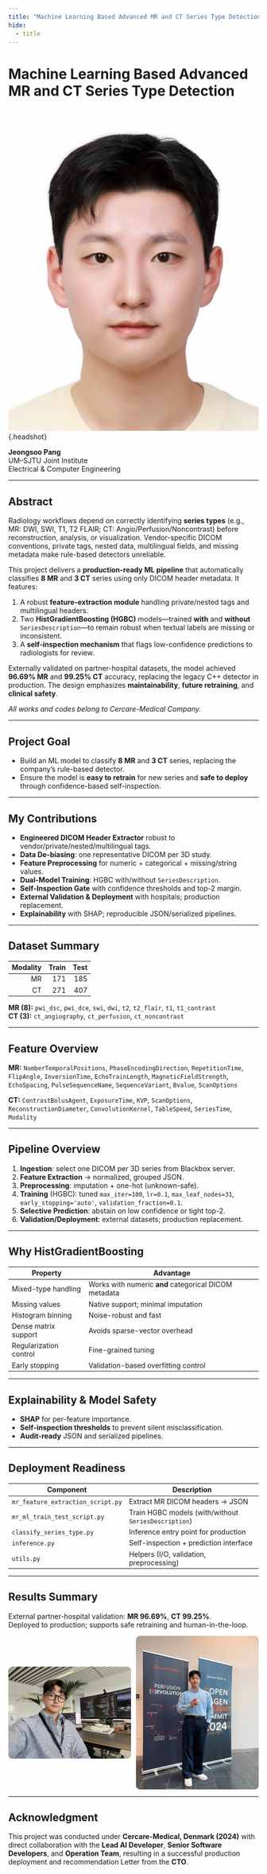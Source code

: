```yaml
---
title: "Machine Learning Based Advanced MR and CT Series Type Detection"
hide:
  - title
---
```

# Machine Learning Based Advanced MR and CT Series Type Detection

![Jeongsoo Pang](images/profile.jpg){.headshot}

**Jeongsoo Pang**  
UM–SJTU Joint Institute  
Electrical &amp; Computer Engineering

---

  <section class="jp-content" markdown="1">

## Abstract
Radiology workflows depend on correctly identifying **series types** (e.g., MR: DWI, SWI, T1, T2 FLAIR; CT: Angio/Perfusion/Noncontrast) before reconstruction, analysis, or visualization. Vendor-specific DICOM conventions, private tags, nested data, multilingual fields, and missing metadata make rule-based detectors unreliable.  

This project delivers a **production-ready ML pipeline** that automatically classifies **8 MR** and **3 CT** series using only DICOM header metadata. It features:  
1. A robust **feature-extraction module** handling private/nested tags and multilingual headers.  
2. Two **HistGradientBoosting (HGBC)** models—trained **with** and **without** `SeriesDescription`—to remain robust when textual labels are missing or inconsistent.  
3. A **self-inspection mechanism** that flags low-confidence predictions to radiologists for review.  

Externally validated on partner-hospital datasets, the model achieved **96.69% MR** and **99.25% CT** accuracy, replacing the legacy C++ detector in production. The design emphasizes **maintainability**, **future retraining**, and **clinical safety**.

_All works and codes belong to Cercare-Medical Company._

---

## Project Goal
- Build an ML model to classify **8 MR** and **3 CT** series, replacing the company’s rule-based detector.  
- Ensure the model is **easy to retrain** for new series and **safe to deploy** through confidence-based self-inspection.  

---

## My Contributions
- **Engineered DICOM Header Extractor** robust to vendor/private/nested/multilingual tags.  
- **Data De-biasing**: one representative DICOM per 3D study.  
- **Feature Preprocessing** for numeric + categorical + missing/string values.  
- **Dual-Model Training**: HGBC with/without `SeriesDescription`.  
- **Self-Inspection Gate** with confidence thresholds and top-2 margin.  
- **External Validation & Deployment** with hospitals; production replacement.  
- **Explainability** with SHAP; reproducible JSON/serialized pipelines.

---

## Dataset Summary

| Modality | Train | Test |
|---------:|------:|-----:|
| MR       | 171   | 185  |
| CT       | 271   | 407  |

**MR (8):** `pwi_dsc`, `pwi_dce`, `swi`, `dwi`, `t2`, `t2_flair`, `t1`, `t1_contrast`  
**CT (3):** `ct_angiography`, `ct_perfusion`, `ct_noncontrast`

---

## Feature Overview

**MR:** `NumberTemporalPositions`, `PhaseEncodingDirection`, `RepetitionTime`, `FlipAngle`, `InversionTime`, `EchoTrainLength`, `MagneticFieldStrength`, `EchoSpacing`, `PulseSequenceName`, `SequenceVariant`, `Bvalue`, `ScanOptions`  

**CT:** `ContrastBolusAgent`, `ExposureTime`, `KVP`, `ScanOptions`, `ReconstructionDiameter`, `ConvolutionKernel`, `TableSpeed`, `SeriesTime`, `Modality`

---

## Pipeline Overview
1. **Ingestion**: select one DICOM per 3D series from Blackbox server.  
2. **Feature Extraction** → normalized, grouped JSON.  
3. **Preprocessing**: imputation + one-hot (unknown-safe).  
4. **Training** (HGBC): tuned `max_iter=100`, `lr=0.1`, `max_leaf_nodes=31`, `early_stopping='auto'`, `validation_fraction=0.1`.  
5. **Selective Prediction**: abstain on low confidence or tight top-2.  
6. **Validation/Deployment**: external datasets; production replacement.

---

## Why HistGradientBoosting

| Property               | Advantage                                                                 |
|------------------------|---------------------------------------------------------------------------|
| Mixed-type handling    | Works with numeric **and** categorical DICOM metadata                     |
| Missing values         | Native support; minimal imputation                                        |
| Histogram binning      | Noise-robust and fast                                                     |
| Dense matrix support   | Avoids sparse-vector overhead                                             |
| Regularization control | Fine-grained tuning                                                       |
| Early stopping         | Validation-based overfitting control                                      |

---

## Explainability & Model Safety
- **SHAP** for per-feature importance.  
- **Self-inspection thresholds** to prevent silent misclassification.  
- **Audit-ready** JSON and serialized pipelines.

---

## Deployment Readiness

| Component                         | Description                                                          |
|-----------------------------------|----------------------------------------------------------------------|
| `mr_feature_extraction_script.py` | Extract MR DICOM headers → JSON                                      |
| `mr_ml_train_test_script.py`      | Train HGBC models (with/without `SeriesDescription`)                 |
| `classify_series_type.py`         | Inference entry point for production                                 |
| `inference.py`                    | Self-inspection + prediction interface                               |
| `utils.py`                        | Helpers (I/O, validation, preprocessing)                             |

---

## Results Summary
External partner-hospital validation: **MR 96.69%**, **CT 99.25%**.  
Deployed to production; supports safe retraining and human-in-the-loop.

<!-- 두 이미지를 가로로 -->
<div style="display:flex;justify-content:space-between;align-items:center;gap:2%;margin-top:12px;">
  <img src="images/cercare_1.jpg" alt="Cercare Image 1" style="width:49%;border-radius:8px;">
  <img src="images/cercare_2.jpg" alt="Cercare Image 2" style="width:49%;border-radius:8px;">
</div>

---

## Acknowledgment
This project was conducted under **Cercare-Medical, Denmark (2024)** with direct collaboration with the **Lead AI Developer**, **Senior Software Developers**, and **Operation Team**, resulting in a successful production deployment and recommendation Letter from the **CTO**.

  </section>
</div>
